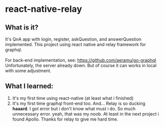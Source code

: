 # react-native-relay

## What is it?
It's QnA app with login, register, askQuestion, and answerQuestion implemented. This project using react native and relay framework for graphql.
<br/>
<br/>
For back-end implementation, see: https://github.com/aeramu/go-graphql<br/>
Unfortunately, the server already down. But of course it can works in local with some adjustment.

## What I learned:
1. It's my first time using react-native (at least what i finished)
2. It's my first time graphql front-end too. And... Relay is so ducking **haaard**. I got error but i don't know what must i do. So much unnecessary error.
yeah, that was my noob. At least in the next project i found Apollo. Thanks for relay to give me hard time.
